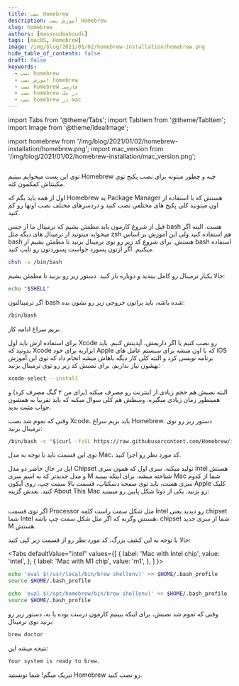 ```yaml
---
title: نصب Homebrew
description: آموزش نصب Homebrew
slug: homebrew
authors: [massoudmaboudi]
tags: [macOS, Homebrew]
image: /img/blog/2021/01/02/homebrew-installation/homebrew.png
hide_table_of_contents: false
draft: false
keywords: 
  - نصب homebrew
  - اموزش نصب homebrew
  - نصب homebrew فارسی
  - نصب homebrew در مک
  - نصب homebrew در mac
---
```

import Tabs from '@theme/Tabs';
import TabItem from '@theme/TabItem';
import Image from '@theme/IdealImage';

import homebrew from '/img/blog/2021/01/02/homebrew-installation/homebrew.png';
import mac_version from '/img/blog/2021/01/02/homebrew-installation/mac_version.png';

<div className="padding-vert--md">
  <Image img={homebrew}/>
</div>

توی این پست میخوایم ببینیم Homebrew چیه و چطور میتونه برای نصب پکیج توی مکینتاش کمکمون کنه.

<!--truncate-->

اول از همه باید بگم که Homebrew یه Package Manager هستش که با استفاده از اون میتونید کلی پکیج های مختلفی نصب کنید و دردسر‌های مختلف نصب اونها رو کم کنید.

قبل از شروع کارمون باید مطمئن بشیم که ترمینال ما از جنس bash هست. البته اگر میخواید میتونید از ترمینال های دیگه مثل zsh هم استفاده کنید ولی این آموزش بر اساس bash هستش. برای شروع کد زیر رو توی ترمینال بزنید تا مطمئن بشیم از bash استفاده میکنیم. اگر ازتون پسورد خواست پسوردتون رو تایپ کنید.

```bash title="Terminal"
chsh -s /bin/bash
```

حالا یکبار ترمینال رو کامل ببندید و دوباره باز کنید. دستور زیر رو بزنید تا مطمئن بشیم:

```bash title="Terminal"
echo "$SHELL"
```

اگر ترمینالتون bash شده باشه، باید براتون خروجی زیر رو نشون بده:

```bash title="Terminal"
/bin/bash
```

بریم سراغ ادامه کار.

برای استفاده ازش باید اول Xcode رو نصب کنیم یا اگر داریمش، آپدیتش کنیم. باید بدونید که Xcode ابزاریه برای خود Apple که با اون میشه برای سیستم عامل های iOS برنامه نویسی کرد و البته کلی کار دیگه باهاش میشه انجام داد که توی این آموزش بهشون نیاز نداریم. برای نصبش کد زیر رو توی ترمینال بزنید:

```bash title="Terminal"
xcode-select --install
```

البته نصبش هم حجم زیادی از اینترنت رو مصرف میکنه (برای من ۲ گیگ مصرف کرد) و همینطور زمان زیادی میگیره. وسطش هم کلی سوال میکنه که باید تقریبا به همشون جواب مثبت بدید.

وقتی که تموم شد نصب Xcode، باید بریم سراغ Homebrew. دستور زیر رو توی ترمینال بزنید:

```bash  title="Terminal"
/bin/bash -c "$(curl -fsSL https://raw.githubusercontent.com/Homebrew/install/HEAD/install.sh)"
```

توی این قسمت باید با توجه به مدل Mac، کد مورد نظر رو اجرا کنید.

اپل در حال حاضر دو مدل Chipset تولید میکنه. سری اول که همون سری Intel هستش و مدل جدیدتر که به اسم سری M شناخته میشه. برای اینکه ببینید Mac شما از کدوم سری هست، باید توی صفحه دسکتاپ، قسمت بالا سمت چپ، روی آیکون Apple کلیک کنید. بعدش گزینه About This Mac رو بزنید. یکی از دوتا شکل پایین رو میبینید:

<div className="padding-vert--md">
  <Image img={mac_version}/>
</div>

اگر توی قسمت Processor مثل شکل سمت راست کلمه Intel رو دیدید یعنی chipset شما Intel هستش وگرنه که اگر مثل شکل سمت چپ باشه، chipset شما از سری جدید M هستش.

حالا با توجه به این کشف بزرگ، کد مورد نظر رو از قسمت زیر کپی کنید:

<Tabs
  defaultValue="intel"
  values={[
    { label: 'Mac with Intel chip', value: 'intel', },
    { label: 'Mac with M1 chip', value: 'm1', },
  ]
}>

<TabItem value="intel">

```bash title="Terminal"
echo 'eval $(/usr/local/bin/brew shellenv)' >> $HOME/.bash_profile
source $HOME/.bash_profile
```

</TabItem>
<TabItem value="m1">

```bash title="Terminal"
echo 'eval $(/opt/homebrew/bin/brew shellenv)' >> $HOME/.bash_profile
source $HOME/.bash_profile
```

</TabItem>
</Tabs>

وقتی که تموم شد نصبش، برای اینکه ببینیم کارمون درست بوده یا نه، دستور زیر رو بزنید توی ترمینال:

```bash  title="Terminal"
brew doctor
```

نتیجه میشه این:

```bash  title="Terminal"
Your system is ready to brew.
```

تبریک میگم!‌ شما تونستید Homebrew رو نصب کنید.
